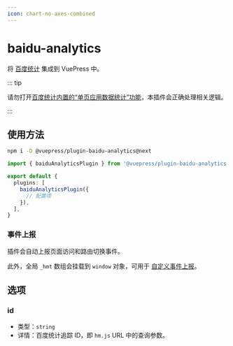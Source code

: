 ```yaml
---
icon: chart-no-axes-combined
---
```


# baidu-analytics

<NpmBadge package="@vuepress/plugin-baidu-analytics" />

将 [百度统计](https://tongji.baidu.com/) 集成到 VuePress 中。

::: tip

请勿打开[百度统计内置的“单页应用数据统计”功能](https://tongji.baidu.com/web/help/article?id=324&type=0)，本插件会正确处理相关逻辑。

:::

## 使用方法

```bash
npm i -D @vuepress/plugin-baidu-analytics@next
```

```ts title=".vuepress/config.ts"
import { baiduAnalyticsPlugin } from '@vuepress/plugin-baidu-analytics'

export default {
  plugins: [
    baiduAnalyticsPlugin({
      // 配置项
    }),
  ],
}
```

### 事件上报

插件会自动上报页面访问和路由切换事件。

此外，全局 `_hmt` 数组会挂载到 `window` 对象，可用于 [自定义事件上报](https://tongji.baidu.com/holmes/Analytics/%E6%8A%80%E6%9C%AF%E6%8E%A5%E5%85%A5%E6%8C%87%E5%8D%97/JS%20API/JS%20API%20%E4%BD%BF%E7%94%A8%E6%89%8B%E5%86%8C)。

## 选项

### id

- 类型：`string`
- 详情：百度统计追踪 ID，即 `hm.js` URL 中的查询参数。
